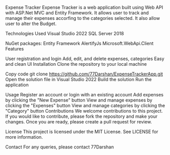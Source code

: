 Expense Tracker
Expense Tracker is a web application built using Web API with ASP.Net MVC and Entity Framework. It allows user to track and manage their expenses accorfing to the categories selected. It also allow user to alter the Budget.

Technologies Used
Visual Studio 2022
SQL Server 2018

NuGet packages:
Entity Framework
AlertifyJs
Microsoft.WebApi.Client
Features

User registration and login
Add, edit, and delete expenses, categories
Easy and clean UI
Installation
Clone the repository to your local machine

Copy code
git clone https://github.com/77Darshan/ExpenseTrackerApp.git
Open the solution file in Visual Studio 2022
Build the solution
Run the application

Usage
Register an account or login with an existing account
Add expenses by clicking the "New Expense" button
View and manage expenses by clicking the "Expenses" button
View and manage categories by clicking the "Category" button
Contributions
We welcome contributions to this project. If you would like to contribute, please fork the repository and make your changes. Once you are ready, please create a pull request for review.

License
This project is licensed under the MIT License. See LICENSE for more information.

Contact
For any queries, please contact 77Darshan
